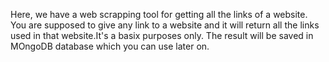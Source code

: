 Here, we have a web scrapping tool for getting all the links of a website. You are supposed to give any link to a website and it will return all the links used in that website.It's a basix purposes only.
The result will be saved in MOngoDB database which you can use later on.
